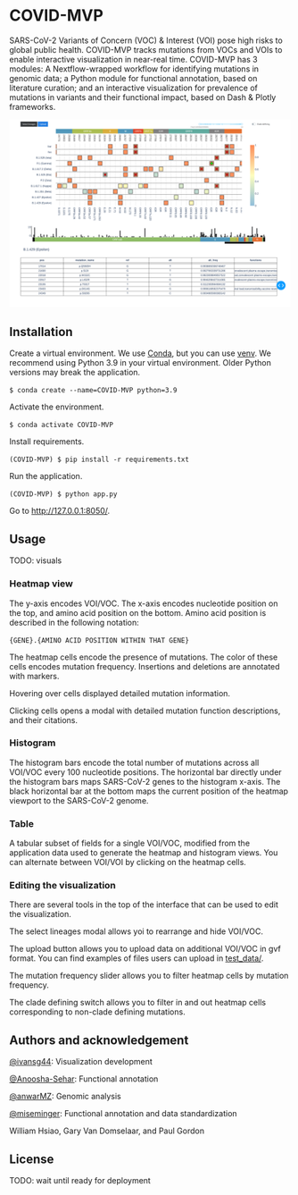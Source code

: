 # COVID-MVP

SARS-CoV-2 Variants of Concern (VOC) & Interest (VOI) pose high risks to global
public health. COVID-MVP tracks mutations from VOCs and VOIs to enable
interactive visualization in near-real time. COVID-MVP has 3 modules: A
Nextflow-wrapped workflow for identifying mutations in genomic data; a Python
module for functional annotation, based on literature curation; and an
interactive visualization for prevalence of mutations in variants and their
functional impact, based on Dash & Plotly frameworks.

![2]

[2]: screenshots/app_interface.png

## Installation

Create a virtual environment. We use [Conda][0], but you can use [venv][1]. We
recommend using Python 3.9 in your virtual environment. Older Python versions
may break the application.

[0]: https://docs.conda.io/en/latest/
[1]: https://docs.python.org/3/library/venv.html

`$ conda create --name=COVID-MVP python=3.9`

Activate the environment.

`$ conda activate COVID-MVP`

Install requirements.

`(COVID-MVP) $ pip install -r requirements.txt`

Run the application.

`(COVID-MVP) $ python app.py`

Go to http://127.0.0.1:8050/.

## Usage

TODO: visuals

### Heatmap view

The y-axis encodes VOI/VOC. The x-axis encodes nucleotide position on the top,
and amino acid position on the bottom. Amino acid position is described in the
following notation:

`{GENE}.{AMINO ACID POSITION WITHIN THAT GENE}`

The heatmap cells encode the presence of mutations. The color of these cells
encodes mutation frequency. Insertions and deletions are annotated with markers.

Hovering over cells displayed detailed mutation information.

Clicking cells opens a modal with detailed mutation function descriptions, and
their citations.

### Histogram

The histogram bars encode the total number of mutations across all VOI/VOC every
100 nucleotide positions. The horizontal bar directly under the histogram bars
maps SARS-CoV-2 genes to the histogram x-axis. The black horizontal bar at the
bottom maps the current position of the heatmap viewport to the SARS-CoV-2
genome.

### Table

A tabular subset of fields for a single VOI/VOC, modified from the application
data used to generate the heatmap and histogram views. You can alternate between
VOI/VOI by clicking on the heatmap cells.

### Editing the visualization

There are several tools in the top of the interface that can be used to edit the
visualization.

The select lineages modal allows yoi to rearrange and hide VOI/VOC.

The upload button allows you to upload data on additional VOI/VOC in gvf format.
You can find examples of files users can upload in [test_data/][3].

[3]: test_data/

The mutation frequency slider allows you to filter heatmap cells by mutation
frequency.

The clade defining switch allows you to filter in and out heatmap cells
corresponding to non-clade defining mutations.

## Authors and acknowledgement

[@ivansg44][4]: Visualization development

[@Anoosha-Sehar][5]: Functional annotation

[@anwarMZ][6]: Genomic analysis

[@miseminger][7]: Functional annotation and data standardization

[4]: https://github.com/ivansg44
[5]: https://github.com/Anoosha-Sehar
[6]: https://github.com/anwarMZ
[7]: https://github.com/miseminger

William Hsiao, Gary Van Domselaar, and Paul Gordon

## License

TODO: wait until ready for deployment
